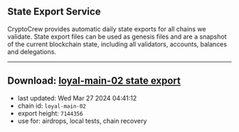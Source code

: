 ## State Export Service
CryptoCrew provides automatic daily state exports for all chains we validate. State export files can be used as genesis files and are a snapshot of the current blockchain state, including all validators, accounts, balances and delegations.

---
**Download: [loyal-main-02 state export](https://dl-eu2.ccvalidators.com/SERVICE/loyal/loyal-main-02_export_7144356.json)**
---

- last updated: Wed Mar 27 2024 04:41:12
- chain id: `loyal-main-02`
- export height: `7144356`
- use for: airdrops, local tests, chain recovery
